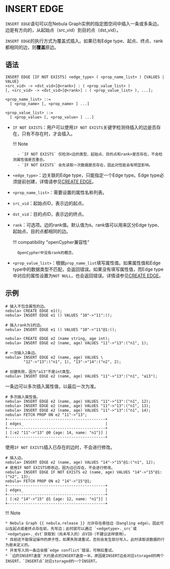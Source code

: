 # INSERT EDGE

`INSERT EDGE`语句可以在Nebula Graph实例的指定图空间中插入一条或多条边。边是有方向的，从起始点（src_vid）到目的点（dst_vid）。

`INSERT EDGE`的执行方式为覆盖式插入。如果已有Edge type、起点、终点、rank都相同的边，则**覆盖**原边。

## 语法

```ngql
INSERT EDGE [IF NOT EXISTS] <edge_type> ( <prop_name_list> ) {VALUES | VALUE}
<src_vid> -> <dst_vid>[@<rank>] : ( <prop_value_list> )
[, <src_vid> -> <dst_vid>[@<rank>] : ( <prop_value_list> ), ...];

<prop_name_list> ::=
  [ <prop_name> [, <prop_name> ] ...]

<prop_value_list> ::=
  [ <prop_value> [, <prop_value> ] ...]
```

- `IF NOT EXISTS`：用户可以使用`IF NOT EXISTS`关键字检测待插入的边是否存在，只有不存在时，才会插入。

  !!! Note

        - `IF NOT EXISTS` 仅检测<边的类型、起始点、目的点和rank>是否存在，不会检测属性值是否重合。
        - `IF NOT EXISTS` 会先读取一次数据是否存在，因此对性能会有明显影响。

- `<edge_type>`：边关联的Edge type，只能指定一个Edge type。Edge type必须提前创建，详情请参见[CREATE EDGE](../11.edge-type-statements/1.create-edge.md)。

- `<prop_name_list>`：需要设置的属性名称列表。

- `src_vid`：起始点ID，表示边的起点。

- `dst_vid`：目的点ID，表示边的终点。

- `rank`：可选项。边的rank值。默认值为`0`。rank值可以用来区分Edge type、起始点、目的点都相同的边。

  !!! compatibility "openCypher兼容性"

        OpenCypher中没有rank的概念。

- `<prop_value_list>`：根据`prop_name_list`填写属性值。如果属性值和Edge type中的数据类型不匹配，会返回错误。如果没有填写属性值，而Edge type中对应的属性设置为`NOT NULL`，也会返回错误。详情请参见[CREATE EDGE](../11.edge-type-statements/1.create-edge.md)。

## 示例

```ngql
# 插入不包含属性的边。
nebula> CREATE EDGE e1();                 
nebula> INSERT EDGE e1 () VALUES "10"->"11":();  

# 插入rank为1的边。
nebula> INSERT EDGE e1 () VALUES "10"->"11"@1:(); 
```

```ngql
nebula> CREATE EDGE e2 (name string, age int); 
nebula> INSERT EDGE e2 (name, age) VALUES "11"->"13":("n1", 1);

# 一次插入2条边。
nebula> INSERT EDGE e2 (name, age) VALUES \
        "12"->"13":("n1", 1), "13"->"14":("n2", 2); 

# 创建失败，因为"a13"不是int类型。
nebula> INSERT EDGE e2 (name, age) VALUES "11"->"13":("n1", "a13");
```

一条边可以多次插入属性值，以最后一次为准。

```ngql
# 多次插入属性值。
nebula> INSERT EDGE e2 (name, age) VALUES "11"->"13":("n1", 12);
nebula> INSERT EDGE e2 (name, age) VALUES "11"->"13":("n1", 13);
nebula> INSERT EDGE e2 (name, age) VALUES "11"->"13":("n1", 14);
nebula> FETCH PROP ON e2 "11"->"13";
+-------------------------------------------+
| edges_                                    |
+-------------------------------------------+
| [:e2 "11"->"13" @0 {age: 14, name: "n1"}] |
+-------------------------------------------+
```

使用`IF NOT EXISTS`插入已存在的边时，不会进行修改。

```ngql
# 插入边。
nebula> INSERT EDGE e2 (name, age) VALUES "14"->"15"@1:("n1", 12);
# 使用IF NOT EXISTS修改边，因为边已存在，不会进行修改。
nebula> INSERT EDGE IF NOT EXISTS e2 (name, age) VALUES "14"->"15"@1:("n2", 13);
nebula> FETCH PROP ON e2 "14"->"15"@1;
+-------------------------------------------+
| edges_                                    |
+-------------------------------------------+
| [:e2 "14"->"15" @1 {age: 12, name: "n1"}] |
+-------------------------------------------+
```

!!! Note

    * Nebula Graph {{ nebula.release }} 允许存在悬挂边（Dangling edge）。因此可以在起点或者终点存在前，先写边；此时就可以通过 `<edgetype>._src`或`<edgetype>._dst`获取到（尚未写入的）点VID（不建议这样使用）。
    * 目前还不能保证操作的原子性，如果失败请重试，否则会发生部分写入。此时读取该数据的行为是未定义的。
    * 并发写入同一条边会报`edge conflict`错误，可稍后重试。
    * `边的INSERT速度`大约是点的INSERT速度一半。原因是INSERT边会对应storaged的两个INSERT，`INSERT点`对应storaged的一个INSERT。
